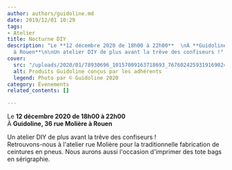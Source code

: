 ```yaml
---
author: authors/guidoline.md
date: 2019/12/01 10:29
tags:
- Atelier
title: Nocturne DIY
description: "Le **12 décembre 2020 de 18h00 à 22h00**  \nÀ **Guidoline, 36 rue Molière
  à Rouen**\n\nUn atelier DIY de plus avant la trêve des confiseurs !"
cover:
  src: "/uploads/2020/01/78930696_10157009163718693_7676024259319169024_o.jpg"
  alt: Produits Guidoline conçus par les adhérents
  legend: Photo par © Guidoline 2020
category: Évenements
related_contents: []

---
```

Le **12 décembre 2020 de 18h00 à 22h00**  
À **Guidoline, 36 rue Molière à Rouen**

Un atelier DIY de plus avant la trêve des confiseurs !  
Retrouvons-nous à l'atelier rue Molière pour la traditionnelle fabrication de ceintures en pneus. Nous aurons aussi l'occasion d'imprimer des tote bags en sérigraphie.